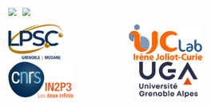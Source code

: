 [![][License img]][License]
<span style="margin-right: 0.5rem;"></span>
[![][MainRepo img]][MainRepo]
<!--
<span style="margin-right: 0.5rem;"></span>
[![][AltRepo img]][AltRepo]
-->

<a href="http://lpsc.in2p3.fr/"              target="_blank"><img src="logo_lpsc.svg" alt="LPSC" height="72" /></a>
<span style="margin-right: 8.0rem;"></span>
<a href="https://www.ijclab.in2p3.fr/"       target="_blank"><img src="logo_ijclab.svg" alt="IJCLab" height="72" /></a>
<span style="margin-right: 8.0rem;"></span>
<a href="http://www.in2p3.fr/"               target="_blank"><img src="logo_in2p3.svg" alt="IN2P3" height="72" /></a>
<span style="margin-right: 8.0rem;"></span>
<a href="http://www.univ-grenoble-alpes.fr/" target="_blank" style="margin-right: 0rem;"><img src="logo_uga.svg" alt="UGA" height="72" /></a>

[License]:http://www.cecill.info/licences/Licence_CeCILL-C_V1-en.txt
[License img]:https://img.shields.io/badge/license-CeCILL--C-blue.svg

[MainRepo]:https://gitlab.in2p3.fr/lpsc-euclid/decontamination
[MainRepo img]:https://img.shields.io/badge/Main%20Repo-gitlab.in2p3.fr-success

[AltRepo]:https://github.com/odier-xyz/decontamination
[AltRepo img]:https://img.shields.io/badge/Alt%20Repo-github.com-success
